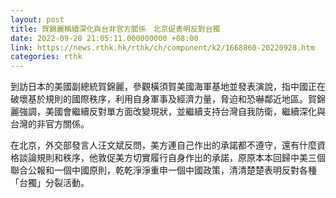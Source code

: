 ```yaml
---
layout: post
title: 賀錦麗稱續深化與台非官方關係　北京促表明反對台獨
date: 2022-09-28 21:05:11.000000000 +08:00
link: https://news.rthk.hk/rthk/ch/component/k2/1668860-20220928.htm
categories: rthk
---
```


到訪日本的美國副總統賀錦麗，參觀橫須賀美國海軍基地並發表演說，指中國正在破壞基於規則的國際秩序，利用自身軍事及經濟力量，脅迫和恐嚇鄰近地區。賀錦麗強調，美國會繼續反對單方面改變現狀，並繼續支持台灣自我防衛，繼續深化與台灣的非官方關係。

在北京，外交部發言人汪文斌反問，美方連自己作出的承諾都不遵守，還有什麼資格談論規則和秩序，他敦促美方切實履行自身作出的承諾，原原本本回歸中美三個聯合公報和一個中國原則，乾乾淨淨重申一個中國政策，清清楚楚表明反對各種「台獨」分裂活動。
